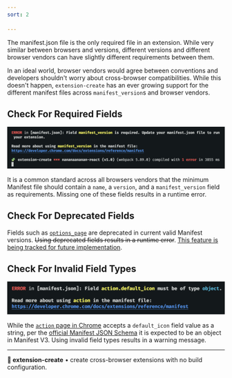```yaml
---
sort: 2

---
```


The manifest.json file is the only required file in an extension. While very similar between browsers and versions, different versions and different browser vendors can have slightly different requirements between them.

In an ideal world, browser vendors would agree between conventions and developers shouldn't worry about cross-browser compatibilities. While this doesn't happen, `extension-create` has an ever growing support for the different manifest files across `manifest_version`s and browser vendors.

## Check For Required Fields

<img src="../assets/required_field.png">

It is a common standard across all browsers vendors that the minimum Manifest file should contain a `name`, a `version`, and a `manifest_version` field as requirements. Missing one of these fields results in a runtime error.

## Check For Deprecated Fields

Fields such as [`options_page`](https://developer.mozilla.org/en-US/docs/Mozilla/Add-ons/WebExtensions/manifest.json/options_page) are deprecated in current valid Manifest versions. ~~Using deprecated fields results in a runtime error~~. [This feature is being tracked for future implementation](https://github.com/cezaraugusto/extension-create/issues/43).
## Check For Invalid Field Types

<img src="../assets/invalid_field.png">

While the [`action` page in Chrome](https://developer.chrome.com/docs/extensions/reference/api/action) accepts a `default_icon` field value as a string, per the [official Manifest JSON Schema](https://json.schemastore.org/chrome-manifest.json) it is expected to be an object in Manifest V3. Using invalid field types results in a warning message.

<!-- 
## Check If Field is Supported By The Manifest Version

While the [`web_accessible_resources`](https://developer.chrome.com/docs/extensions/develop/migrate/manifest) field accepts an array of strings in Manifest V2, in Manifest V3 it is set as an array of objects. ~~Using fields not supported by the current `manifest_version` results in an error message~~. [This feature is being tracked for future implementation](https://github.com/cezaraugusto/extension-create/issues/42).

## Check If Field is Supported By The Current Browser

The property `theme_icons` of [`browser_action`](https://developer.mozilla.org/en-US/docs/Mozilla/Add-ons/WebExtensions/manifest.json/browser_action) enables you to specify different icons for themes depending on whether Firefox detects that the theme uses dark or light text, but it has no effect in Chrome. ~~Using fields not supported by the current browser results in a warning message~~. [This feature is being tracked for future implementation](https://github.com/cezaraugusto/extension-create/issues/39).
-->
---

**🧩 extension-create** • create cross-browser extensions with no build configuration.
